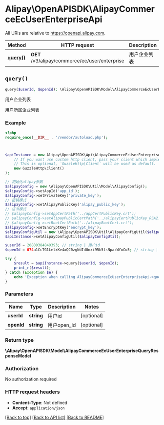 # Alipay\OpenAPISDK\AlipayCommerceEcUserEnterpriseApi

All URIs are relative to https://openapi.alipay.com.

Method | HTTP request | Description
------------- | ------------- | -------------
[**query()**](AlipayCommerceEcUserEnterpriseApi.md#query) | **GET** /v3/alipay/commerce/ec/user/enterprise | 用户企业列表


## `query()`

```php
query($userId, $openId): \Alipay\OpenAPISDK\Model\AlipayCommerceEcUserEnterpriseQueryResponseModel
```

用户企业列表

用户所属企业列表

### Example

```php
<?php
require_once(__DIR__ . '/vendor/autoload.php');



$apiInstance = new Alipay\OpenAPISDK\Api\AlipayCommerceEcUserEnterpriseApi(
    // If you want use custom http client, pass your client which implements `GuzzleHttp\ClientInterface`.
    // This is optional, `GuzzleHttp\Client` will be used as default.
    new GuzzleHttp\Client()
);

// 初始化alipay参数
$alipayConfig = new \Alipay\OpenAPISDK\Util\Model\AlipayConfig();
$alipayConfig->setAppId('app_id');
$alipayConfig->setPrivateKey('private_key');
// 密钥模式
$alipayConfig->setAlipayPublicKey('alipay_public_key');
// 证书模式
// $alipayConfig->setAppCertPath('../appCertPublicKey.crt');
// $alipayConfig->setAlipayPublicCertPath('../alipayCertPublicKey_RSA2.crt');
// $alipayConfig->setRootCertPath('../alipayRootCert.crt');
$alipayConfig->setEncryptKey('encrypt_key');
$alipayConfigUtil = new \Alipay\OpenAPISDK\Util\AlipayConfigUtil($alipayConfig);
$apiInstance->setAlipayConfigUtil($alipayConfigUtil);

$userId = 20889384849393; // string | 用户id
$openId = 074a1CcTG1LelxKe4xQC0zgNdId0nxi95b5lsNpazWYoCo5; // string | 用户open_id

try {
    $result = $apiInstance->query($userId, $openId);
    print_r($result);
} catch (Exception $e) {
    echo 'Exception when calling AlipayCommerceEcUserEnterpriseApi->query: ', $e->getMessage(), PHP_EOL;
}
```

### Parameters

Name | Type | Description  | Notes
------------- | ------------- | ------------- | -------------
 **userId** | **string**| 用户id | [optional]
 **openId** | **string**| 用户open_id | [optional]

### Return type

**\Alipay\OpenAPISDK\Model\AlipayCommerceEcUserEnterpriseQueryResponseModel**

### Authorization

No authorization required

### HTTP request headers

- **Content-Type**: Not defined
- **Accept**: `application/json`

[[Back to top]](#) [[Back to API list]](../../README.md#api-endpoints)
[[Back to README]](../../README.md)
